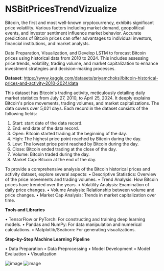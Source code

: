 # NSBitPricesTrendVizualize
Bitcoin, the first and most well-known cryptocurrency, exhibits significant price volatility. Various factors including market demand, geopolitical events, and investor sentiment influence market behavior. Accurate predictions of Bitcoin prices can offer advantages to individual investors, financial institutions, and market analysts.

Data Preparation, Visualization, and Develop LSTM to forecast Bitcoin prices using historical data from 2010 to 2024. This includes assessing price trends, volatility, trading volume, and market capitalization to enhance investment strategies and decision-making processes.

**Dataset**: https://www.kaggle.com/datasets/priyamchoksi/bitcoin-historical-prices-and-activity-2010-2024/data

This dataset has Bitcoin's trading activity, meticulously detailing daily market statistics from July 27, 2010, to April 25, 2024. It deeply explains Bitcoin's price movements, trading volumes, and market capitalizations. The data covers over 5,021 days. Each record in the dataset consists of the following fields:
1.	Start: start date of the data record.
2.	End: end date of the data record.
3.	Open: Bitcoin started trading at the beginning of the day.
4.	High: The highest price point reached by Bitcoin during the day.
5.	Low: The lowest price point reached by Bitcoin during the day.
6.	Close: Bitcoin ended trading at the close of the day.
7.	Volume: Bitcoin traded during the day.
8.	Market Cap: Bitcoin at the end of the day.

To provide a comprehensive analysis of the Bitcoin historical prices and activity dataset, explore several aspects:
•	Descriptive Statistics: Overview of the price movements and trading volumes.
•	Trend Analysis: How Bitcoin prices have trended over the years.
•	Volatility Analysis: Examination of daily price changes.
•	Volume Analysis: Relationship between volume and price changes.
•	Market Cap Analysis: Trends in market capitalization over time.

**Tools and Libraries**

•	TensorFlow or PyTorch: For constructing and training deep learning models.
•	Pandas and NumPy: For data manipulation and numerical calculations.
•	Matplotlib/Seaborn: For generating visualizations.

**Step-by-Step Machine Learning Pipeline**

• Data Preparation
• Data Preprocessing
• Model Development
• Model Evaluation
• Visualization

![image](https://github.com/NimraSaeed23/NSBitPricesTrendVizualize/assets/143579757/3653fd29-36e0-4264-b1e7-97c7ddd6e901)
![image](https://github.com/NimraSaeed23/NSBitPricesTrendVizualize/assets/143579757/2e7404ea-1f5c-40e7-83ce-dededeb8309a)

